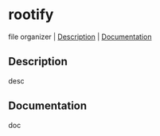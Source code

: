 # rootify

file organizer | [Description](#description) | [Documentation](#documentation)

## Description
desc

## Documentation

doc
